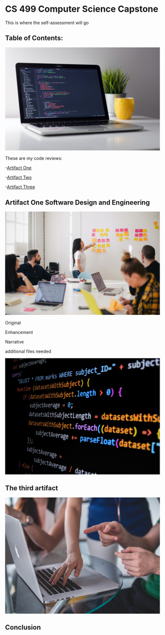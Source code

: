 # CS 499 Computer Science Capstone

This is where the self-assessment will go

## Table of Contents:


![Code Review](/assets/img/clement-helardot-95YRwf6CNw8-unsplash.jpg)

These are my code reviews:

-[Artifact One](https://youtu.be/4n3DoIpqtC4)

-[Artifact Two](https://youtu.be/8b6zVVGQ_Vg)

-[Artifact Three](https://youtu.be/Qle14z4Gb1A)

## Artifact One Software Design and Engineering

![Artifact One](/assets/img/jason-goodman-Oalh2MojUuk-unsplash.jpg)



Original 


Enhancement


Narrative


additional files needed

![Artifact Two](assets/img/gabriel-heinzer-g5jpH62pwes-unsplash.jpg)

## The third artifact


![Artifact Three](assets/img/mimi-thian-ZKBzlifgkgw-unsplash.jpg)

## Conclusion

 
 

                                                 
              

                                                    
